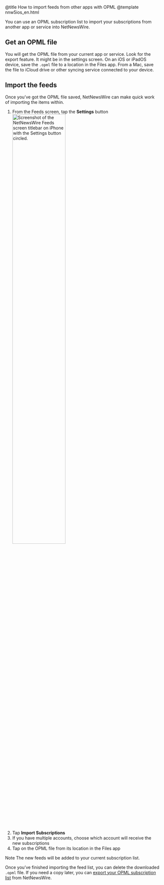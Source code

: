 @title How to import feeds from other apps with OPML
@template nnw5ios_en.html

You can use an OPML subscription list to import your subscriptions from another app or service into NetNewsWire.


Get an OPML file
----------------

You will get the OPML file from your current app or service. Look for the export feature. It might be in the settings screen. On an iOS or iPadOS device, save the `.opml` file to a location in the Files app. From a Mac, save the file to iCloud drive or other syncing service connected to your device.



Import the feeds
----------------

Once you’ve got the OPML file saved, NetNewsWire can make quick work of importing the items within.

1. From the Feeds screen, tap the **Settings** button
<img src="../../../images/ios-en-settings_button.png"
     alt="Screenshot of the NetNewsWire Feeds screen titlebar on iPhone with the Settings button circled."
     class="centeredImage lightBorder listImage"
     style="width: 60%;" />
2. Tap **Import Subscriptions**
3. If you have multiple accounts, choose which account will receive the new subscriptions
4. Tap on the OPML file from its location in the Files app

<span class="badge-small">Note</span> The new feeds will be added to your current subscription list.

Once you’ve finished importing the feed list, you can delete the downloaded `.opml` file. If you need a copy later, you can [export your OPML subscription list](export-opml) from NetNewsWire.